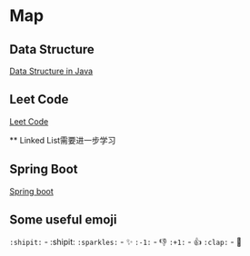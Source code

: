 # Map

## Data Structure
[Data Structure in Java][JavaDataStructure]

## Leet Code
[Leet Code][LeetCode]

** Linked List需要进一步学习

## Spring Boot
[Spring boot][SpringBoot]







[JavaDataStructure]: ./datastructure/java_datastructure/README.md "数据结构java版本"
[LeetCode]: ./leetcode/README.md "Leet Code --java"
[SpringBoot]: ./springboot/README.md "Spring boot"



## Some useful emoji
```:shipit:``` - :shipit:
```:sparkles:``` - :sparkles:
```:-1:``` - :-1:
```:+1:``` - :+1:
```:clap:``` - :clap:
